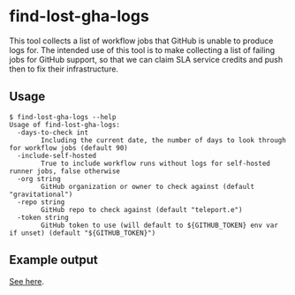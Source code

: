 # find-lost-gha-logs

This tool collects a list of workflow jobs that GitHub is unable to produce logs
for. The intended use of this tool is to make collecting a list of failing jobs
for GitHub support, so that we can claim SLA service credits and push then to
fix their infrastructure.

## Usage

```console
$ find-lost-gha-logs --help
Usage of find-lost-gha-logs:
  -days-to-check int
        Including the current date, the number of days to look through for workflow jobs (default 90)
  -include-self-hosted
        True to include workflow runs without logs for self-hosted runner jobs, false otherwise
  -org string
        GitHub organization or owner to check against (default "gravitational")
  -repo string
        GitHub repo to check against (default "teleport.e")
  -token string
        GitHub token to use (will default to ${GITHUB_TOKEN} env var if unset) (default "${GITHUB_TOKEN}")
```

## Example output

[See here](https://support.github.com/ticket/enterprise/9266/3846321#tc-42441438499348).
